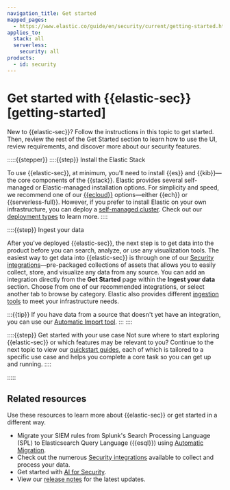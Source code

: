 ```yaml
---
navigation_title: Get started
mapped_pages:
  - https://www.elastic.co/guide/en/security/current/getting-started.html
applies_to:
  stack: all
  serverless:
    security: all
products:
  - id: security
---
```


# Get started with {{elastic-sec}} [getting-started]

New to {{elastic-sec}}? Follow the instructions in this topic to get started. Then, review the rest of the Get Started section to learn how to use the UI, review requirements, and discover more about our security features.

:::::{{stepper}}
::::{{step}} Install the Elastic Stack  

To use {{elastic-sec}}, at minimum, you'll need to install {{es}} and {{kib}}—the core components of the {{stack}}. Elastic provides several self-managed or Elastic-managed installation options. For simplicity and speed, we recommend one of our [{{ecloud}}](/deploy-manage/deploy/elastic-cloud.md) options—either {{ech}} or {{serverless-full}}. However, if you prefer to install Elastic on your own infrastructure, you can deploy a [self-managed cluster](/deploy-manage/deploy/self-managed.md). Check out our [deployment types](/deploy-manage/deploy.md#choosing-your-deployment-type) to learn more. 
::::

::::{{step}} Ingest your data 


After you've deployed {{elastic-sec}}, the next step is to get data into the product before you can search, analyze, or use any visualization tools. The easiest way to get data into {{elastic-sec}} is through one of our [Security integrations](https://www.elastic.co/integrations/data-integrations?solution=security)—pre-packaged collections of assets that allows you to easily collect, store, and visualize any data from any source. You can add an integration directly from the **Get Started** page within the **Ingest your data** section. Choose from one of our recommended integrations, or select another tab to browse by category. Elastic also provides different [ingestion tools](../../manage-data/ingest/tools.md) to meet your infrastructure needs. 

:::{{tip}}
If you have data from a source that doesn't yet have an integration, you can use our [Automatic Import tool](/solutions/security/get-started/automatic-import.md). 
:::
::::

::::{{step}} Get started with your use case 
Not sure where to start exploring {{elastic-sec}} 
or which features may be relevant to you? Continue to the next topic to view our [quickstart guides](../security/get-started/quickstarts.md), each of which is tailored to a specific use case and helps you complete a core task so you can get up and running. 
::::

:::::

## Related resources 

Use these resources to learn more about {{elastic-sec}} or get started in a different way.

* Migrate your SIEM rules from Splunk's Search Processing Language (SPL) to Elasticsearch Query Language ({{esql}}) using [Automatic Migration](../security/get-started/automatic-migration.md). 
* Check out the numerous [Security integrations](https://www.elastic.co/integrations/data-integrations?solution=security) available to collect and process your data.  
* Get started with [AI for Security](../security/ai.md). 
* View our [release notes](../../release-notes/elastic-security/index.md) for the latest updates. 

